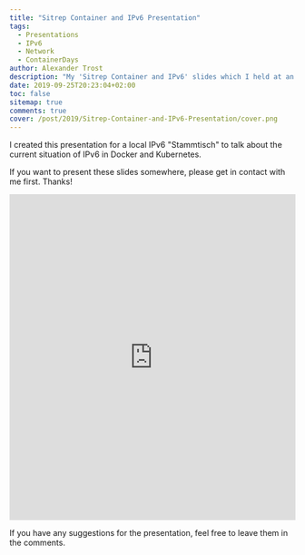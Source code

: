 ```yaml
---
title: "Sitrep Container and IPv6 Presentation"
tags:
  - Presentations
  - IPv6
  - Network
  - ContainerDays
author: Alexander Trost
description: "My 'Sitrep Container and IPv6' slides which I held at an IPv6 meetup."
date: 2019-09-25T20:23:04+02:00
toc: false
sitemap: true
comments: true
cover: /post/2019/Sitrep-Container-and-IPv6-Presentation/cover.png
---
```


I created this presentation for a local IPv6 "Stammtisch" to talk about the current situation of IPv6 in Docker and Kubernetes.

If you want to present these slides somewhere, please get in contact with me first. Thanks!

<iframe src="https://docs.google.com/presentation/d/e/2PACX-1vRbG0WGDIOhWw93j6vZfF7WP_4eowY7CraJZdqDe1xazk8hsY-m4bGe-BddszWLUlo7VwGJmYWFj-T4/embed?start=false&loop=true&delayms=5000" frameborder="0" width="100%" height="575" allowfullscreen="true" mozallowfullscreen="true" webkitallowfullscreen="true"></iframe>

If you have any suggestions for the presentation, feel free to leave them in the comments.
